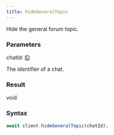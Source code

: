 ```yaml
---
title: hideGeneralTopic
---
```


Hide the general forum topic.


### Parameters 

<div class="flex flex-col gap-3"><div><div class="font-mono" id="p_chatId" data-anchor><span class="font-bold">chatId</span><span class="opacity-50">:</span> <a href="/gh/types/id"  >ID</a></div><div class="pl-3"><div class="no-margin">

The identifier of a chat.

</div></div></div></div>

### Result 

<div class="font-mono"><span>void</span></div>

### Syntax

```ts
await client.hideGeneralTopic(chatId);
```



